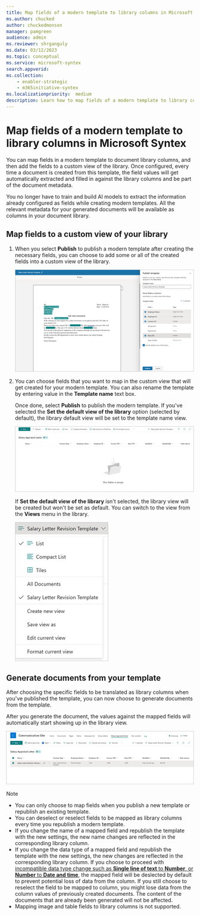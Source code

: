 ```yaml
---
title: Map fields of a modern template to library columns in Microsoft Syntex
ms.author: chucked
author: chuckedmonson
manager: pamgreen
audience: admin
ms.reviewer: shrganguly
ms.date: 03/12/2023
ms.topic: conceptual
ms.service: microsoft-syntex
search.appverid:
ms.collection:
    - enabler-strategic
    - m365initiative-syntex
ms.localizationpriority:  medium
description: Learn how to map fields of a modern template to library columns in Microsoft Syntex.
---
```


# Map fields of a modern template to library columns in Microsoft Syntex

You can map fields in a modern template to document library columns, and then add the fields to a custom view of the library. Once configured, every time a document is created from this template, the field values will get automatically extracted and filled in against the library columns and be part of the document metadata.

You no longer have to train and build AI models to extract the information already configured as fields while creating modern templates. All the relevant metadata for your generated documents will be available as columns in your document library.

## Map fields to a custom view of your library

1. When you select **Publish** to publish a modern template after creating the necessary fields, you can choose to add some or all of the created fields into a custom view of the library.

   ![Screenshot of the Publish template panel and template document.](../media/content-understanding/content-assembly-map-fields-1.png)

2. You can choose fields that you want to map in the custom view that will get created for your modern template. You can also rename the template by entering value in the **Template name** text box.

   Once done, select **Publish** to publish the modern template. If you've selected the **Set the default view of the library** option (selected by default), the library default view will be set to the template name view.

   ![Screenshot of the document library showing the template as the default view.](../media/content-understanding/content-assembly-map-fields-2.png)

   If **Set the default view of the library** isn't selected, the library view will be created but won't be set as default. You can switch to the view from the **Views** menu in the library.

   ![Screenshot of document library Views menu with the template selected as the default view.](../media/content-understanding/content-assembly-map-fields-3.png)

 ## Generate documents from your template
 
After choosing the specific fields to be translated as library columns when you've published the template, you can now choose to generate documents from the template.

After you generate the document, the values against the mapped fields will automatically start showing up in the library view.

   ![Screenshot of document library showing the mapped fields in the library view.](../media/content-understanding/content-assembly-map-fields-4.png)

   > [!NOTE]
   > - You can only choose to map fields when you publish a new template or republish an existing template.<br>
   > - You can deselect or reselect fields to be mapped as library columns every time you republish a modern template.<br>
   > - If you change the name of a mapped field and republish the template with the new settings, the new name changes are reflected in the corresponding library column.<br>
   > - If you change the data type of a mapped field and republish the template with the new settings, the new changes are reflected in the corresponding library column. If you choose to proceed with [incompatible data type change such as **Single line of text** to **Number**, or **Number** to **Date and time**](https://support.microsoft.com/office/0d8ddb7b-7dc7-414d-a283-ee9dca891df7), the mapped field will be deslected by default to prevent potential loss of data from the column. If you still choose to reselect the field to be mapped to column, you might lose data from the column values of previously created documents. The content of the documents that are already been generated will not be affected.<br>
   > - Mapping image and table fields to library columns is not supported. 
 

